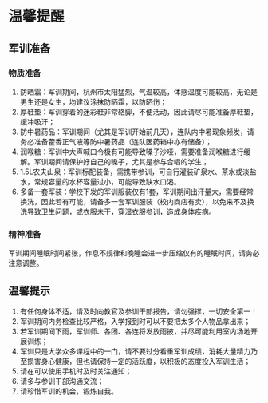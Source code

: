 # 温馨提醒

## 军训准备

### 物质准备

1. 防晒霜：军训期间，杭州市太阳猛烈，气温较高，体感温度可能较高，无论是男生还是女生，均建议涂抹防晒霜，以防晒伤；
2. 厚鞋垫：军训穿着的迷彩鞋非常硌脚，不便活动，因此请尽可能准备厚鞋垫，缓冲吸汗；
3. 防中暑药品：军训期间（尤其是军训开始前几天），连队内中暑现象频发，请务必准备藿香正气液等防中暑药品（连队医药箱中亦有储备）；
4. 润喉糖：军训中大声喊口令极有可能导致嗓子沙哑，需要准备润喉糖进行缓解。军训期间请保护好自己的嗓子，尤其是参与合唱的学生；
5. 1.5L农夫山泉：军训标配装备，需携带参训，可自行灌装矿泉水、茶水或淡盐水，常规容量的水杯容量过小，可能导致缺水口渴。
6. 多备一套军装：学校下发的军训服装仅有1套，军训期间出汗量大，需要经常换洗，因此若有可能，请备多一套军训服装（校内商店有卖），以免来不及换洗导致卫生问题，或衣服未干，穿湿衣服参训，造成身体疾病。

### 精神准备

军训期间睡眠时间紧张，作息不规律和晚睡会进一步压缩仅有的睡眠时间，请务必注意调整。

## 温馨提示

1. 有任何身体不适，请及时向教官及参训干部报告，请勿强撑，一切安全第一！
2. 军训期间内务检查比较严格，入学报到时可以不要把太多个人物品拿出来；
3. 若军训期间下雨，军训师、各团、各连将发放雨披，并尽可能利用室内场地开展训练；
4. 军训只是大学众多课程中的一门，请不要过分看重军训成绩，消耗大量精力乃至损害身心健康，但也请保持一定的活跃度，以积极的态度投入军训生活；
5. 请在可以使用手机时及时关注通知；
6. 请多与参训干部沟通交流；
7. 请珍惜军训的机会，锻炼自我。
